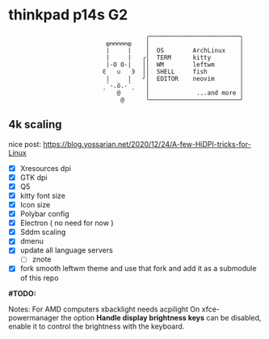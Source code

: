 # thinkpad p14s G2

```
                                      ╭─────────────────────────╮
                           დოოოოოდ    │                         │
                           |     |    │  OS        ArchLinux    │
                           |     |   ╭│  TERM      kitty        │
                           |-Ο Ο-|   ││  WM        leftwm       │
                          Ͼ   ∪   Ͽ  ││  SHELL     fish         │
                           |     |   ╯│  EDITOR    neovim       │
                          ˏ`-.ŏ.-´ˎ   │                         │
                              @       │             ...and more │
                               @      ╰─────────────────────────╯
```

## 4k scaling

nice post: https://blog.yossarian.net/2020/12/24/A-few-HiDPI-tricks-for-Linux

- [x] Xresources dpi 
- [x] GTK dpi
- [x] Q5 
- [x] kitty font size
- [x] Icon size
- [x] Polybar config
- [x] Electron ( no need for now )
- [x] Sddm scaling 
- [x] dmenu
- [x] update all language servers
   - [ ] znote
- [x] fork smooth leftwm theme and use that fork and add it as a submodule of this repo

**#TODO:**


Notes:
For AMD computers xbacklight needs acpilight
On xfce-powermanager the option **Handle display brightness keys** can be disabled,
enable it to control the brightness with the keyboard.

